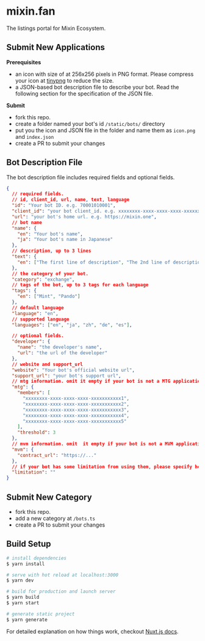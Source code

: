 # mixin.fan

The listings portal for Mixin Ecosystem.

## Submit New Applications

**Prerequisites**

- an icon with size of at 256x256 pixels in PNG format. Please compress your icon at [tinypng](https://tinypng.com/) to reduce the size.
- a JSON-based bot description file to describe your bot. Read the following section for the specification of the JSON file.

**Submit**

- fork this repo.
- create a folder named your bot's id `/static/bots/` directory
- put you the icon and JSON file in the folder and name them as `icon.png` and `index.json`
- create a PR to submit your changes

## Bot Description File

The bot description file includes required fields and optional fields.

```json
{
  // required fields.
  // id, client_id, url, name, text, language
  "id": "Your bot ID. e.g. 70001010001",
  "client_id": "your bot client_id. e.g. xxxxxxxx-xxxx-xxxx-xxxx-xxxxxxxxxxxx",
  "url": "your bot's home url. e.g. https://mixin.one",
  // bot name
  "name": {
    "en": "Your bot's name",
    "ja": "Your bot's name in Japanese"
  },
  // description, up to 3 lines
  "text": {
    "en": ["The first line of description", "The 2nd line of description"]
  },
  // the category of your bot.
  "category": "exchange",
  // tags of the bot, up to 3 tags for each language
  "tags": {
    "en": ["Mint", "Pando"]
  },
  // default language
  "language": "en",
  // supported language
  "languages": ["en", "ja", "zh", "de", "es"],

  // optional fields.
  "developer": {
    "name": "the developer's name",
    "url": "the url of the developer"
  },
  // website and support_url
  "website": "Your bot's official website url",
  "support_url": "your bot's support url",
  // mtg information. omit it empty if your bot is not a MTG application
  "mtg": {
    "members": [
      "xxxxxxxx-xxxx-xxxx-xxxx-xxxxxxxxxxx1",
      "xxxxxxxx-xxxx-xxxx-xxxx-xxxxxxxxxxx2",
      "xxxxxxxx-xxxx-xxxx-xxxx-xxxxxxxxxxx3",
      "xxxxxxxx-xxxx-xxxx-xxxx-xxxxxxxxxxx4",
      "xxxxxxxx-xxxx-xxxx-xxxx-xxxxxxxxxxx5"
    ],
    "threshold": 3
  },
  // mvm information. omit  it empty if your bot is not a MVM application
  "mvm": {
    "contract_url": "https://..."
  },
  // if your bot has some limitation from using them, please specify here.
  "limitation": ""
}
```

## Submit New Category

- fork this repo.
- add a new category at `/bots.ts`
- create a PR to submit your changes

## Build Setup

```bash
# install dependencies
$ yarn install

# serve with hot reload at localhost:3000
$ yarn dev

# build for production and launch server
$ yarn build
$ yarn start

# generate static project
$ yarn generate
```

For detailed explanation on how things work, checkout [Nuxt.js docs](https://nuxtjs.org).
